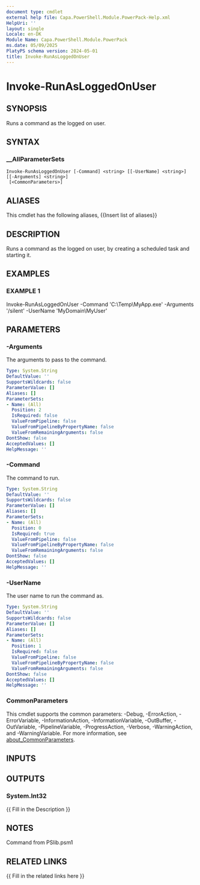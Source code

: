 ```yaml
---
document type: cmdlet
external help file: Capa.PowerShell.Module.PowerPack-Help.xml
HelpUri: ''
layout: single
Locale: en-DK
Module Name: Capa.PowerShell.Module.PowerPack
ms.date: 05/09/2025
PlatyPS schema version: 2024-05-01
title: Invoke-RunAsLoggedOnUser
---
```


# Invoke-RunAsLoggedOnUser

## SYNOPSIS

Runs a command as the logged on user.

## SYNTAX

### __AllParameterSets

```
Invoke-RunAsLoggedOnUser [-Command] <string> [[-UserName] <string>] [[-Arguments] <string>]
 [<CommonParameters>]
```

## ALIASES

This cmdlet has the following aliases,
  {{Insert list of aliases}}

## DESCRIPTION

Runs a command as the logged on user, by creating a scheduled task and starting it.

## EXAMPLES

### EXAMPLE 1

Invoke-RunAsLoggedOnUser -Command 'C:\Temp\MyApp.exe' -Arguments '/silent' -UserName 'MyDomain\MyUser'

## PARAMETERS

### -Arguments

The arguments to pass to the command.

```yaml
Type: System.String
DefaultValue: ''
SupportsWildcards: false
ParameterValue: []
Aliases: []
ParameterSets:
- Name: (All)
  Position: 2
  IsRequired: false
  ValueFromPipeline: false
  ValueFromPipelineByPropertyName: false
  ValueFromRemainingArguments: false
DontShow: false
AcceptedValues: []
HelpMessage: ''
```

### -Command

The command to run.

```yaml
Type: System.String
DefaultValue: ''
SupportsWildcards: false
ParameterValue: []
Aliases: []
ParameterSets:
- Name: (All)
  Position: 0
  IsRequired: true
  ValueFromPipeline: false
  ValueFromPipelineByPropertyName: false
  ValueFromRemainingArguments: false
DontShow: false
AcceptedValues: []
HelpMessage: ''
```

### -UserName

The user name to run the command as.

```yaml
Type: System.String
DefaultValue: ''
SupportsWildcards: false
ParameterValue: []
Aliases: []
ParameterSets:
- Name: (All)
  Position: 1
  IsRequired: false
  ValueFromPipeline: false
  ValueFromPipelineByPropertyName: false
  ValueFromRemainingArguments: false
DontShow: false
AcceptedValues: []
HelpMessage: ''
```

### CommonParameters

This cmdlet supports the common parameters: -Debug, -ErrorAction, -ErrorVariable,
-InformationAction, -InformationVariable, -OutBuffer, -OutVariable, -PipelineVariable,
-ProgressAction, -Verbose, -WarningAction, and -WarningVariable. For more information, see
[about_CommonParameters](https://go.microsoft.com/fwlink/?LinkID=113216).

## INPUTS

## OUTPUTS

### System.Int32

{{ Fill in the Description }}

## NOTES

Command from PSlib.psm1


## RELATED LINKS

{{ Fill in the related links here }}

